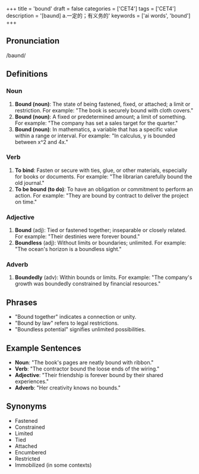 +++
title = 'bound'
draft = false
categories = ['CET4']
tags = ['CET4']
description = '[baund] a.一定的；有义务的'
keywords = ['ai words', 'bound']
+++

## Pronunciation
/baʊnd/

## Definitions
### Noun
1. **Bound (noun)**: The state of being fastened, fixed, or attached; a limit or restriction. For example: "The book is securely bound with cloth covers."
2. **Bound (noun)**: A fixed or predetermined amount; a limit of something. For example: "The company has set a sales target for the quarter."
3. **Bound (noun)**: In mathematics, a variable that has a specific value within a range or interval. For example: "In calculus, y is bounded between x^2 and 4x."

### Verb
1. **To bind**: Fasten or secure with ties, glue, or other materials, especially for books or documents. For example: "The librarian carefully bound the old journal."
2. **To be bound (to do)**: To have an obligation or commitment to perform an action. For example: "They are bound by contract to deliver the project on time."

### Adjective
1. **Bound** (adj): Tied or fastened together; inseparable or closely related. For example: "Their destinies were forever bound."
2. **Boundless** (adj): Without limits or boundaries; unlimited. For example: "The ocean's horizon is a boundless sight."

### Adverb
1. **Boundedly** (adv): Within bounds or limits. For example: "The company's growth was boundedly constrained by financial resources."

## Phrases
- "Bound together" indicates a connection or unity.
- "Bound by law" refers to legal restrictions.
- "Boundless potential" signifies unlimited possibilities.

## Example Sentences
- **Noun**: "The book's pages are neatly bound with ribbon."
- **Verb**: "The contractor bound the loose ends of the wiring."
- **Adjective**: "Their friendship is forever bound by their shared experiences."
- **Adverb**: "Her creativity knows no bounds."

## Synonyms
- Fastened
- Constrained
- Limited
- Tied
- Attached
- Encumbered
- Restricted
- Immobilized (in some contexts)
